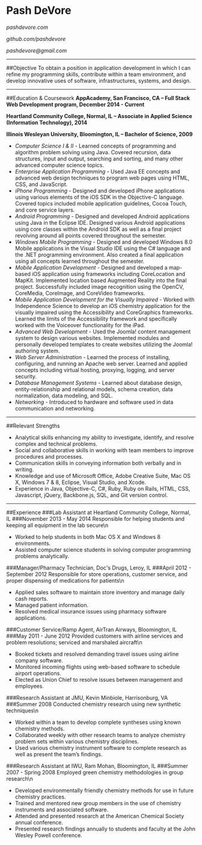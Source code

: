 Pash DeVore
===========
_pashdevore.com_

_github.com/pashdevore_

_pashdevore@gmail.com_

---

##Objective
To obtain a position in application development in which I can refine my programming skills, contribute within a team environment, and develop innovative uses of software, infrastructures, systems, and design.

---

##Education & Coursework
**AppAcademy, San Francisco, CA – Full Stack Web Development program,  December 2014 - Current**

**Heartland Community College, Normal, IL – Associate in Applied Science (Information Technology), 2014**

**Illinois Wesleyan University, Bloomington, IL – Bachelor of Science, 2009**

* _Computer Science I & II_ - Learned concepts of programming and algorithm problem solving using Java. Covered recursion, data structures, input and output, searching and sorting, and many other advanced computer science topics.
* _Enterprise Application Programming_ - Used Java EE concepts and advanced web design techniques to program web pages using HTML, CSS, and JavaScript.
* _iPhone Programming_ - Designed and developed iPhone applications using various elements of the iOS SDK in the Objective-C language. Covered topics included mobile application guidelines, Cocoa Touch, and core service layers.
* _Android Programming_ - Designed and developed Android applications using Java in the Eclipse IDE. Designed various Android applications using core classes within the Android SDK as well as a final project revolving around all points covered throughout the semester.
* _Windows Mobile Programming_ - Designed and developed Windows 8.0 Mobile applications in the Visual Studio IDE using the C# language and the .NET programming environment. Also created a final application using all concepts learned throughout the semester.
* _Mobile Application Development_ - Designed and developed a map-based iOS application using frameworks including CoreLocation and MapKit. Implemented location based Augmented Reality into the final project. Successfully included image recognition using the OpenCV, CoreMedia, CoreImage, and CoreVideo frameworks.
* _Mobile Application Development for the Visually Impaired_ - Worked with Independence Science to develop an iOS chemistry application for the visually impaired using the Accessibility and CoreGraphics frameworks. Learned the limits of the Accessibility framework and specifically worked with the Voiceover functionality for the iPad.
* _Advanced Web Development_ - Used the Joomla! content management system to design various websites. Implemented modules and personally developed templates to create websites utilizing the Joomla! authoring system.
* _Web Server Administration_ - Learned the process of installing, configuring, and running an Apache web server. Learned and applied concepts including virtual hosting, proxying, logging, and server security.
* _Database Management Systems_ - Learned about database design, entity-relationship and relational models, schema creation, data normalization, data modeling, and SQL.
* _Networking_ - Introduced to hardware and software used in data communication and networking.

---

##Relevant Strengths
* Analytical skills enhancing my ability to investigate, identify, and resolve complex and technical problems.
* Social and collaborative skills in working with team members to improve procedures and processes.
* Communication skills in conveying information both verbally and in writing.
* Knowledge and use of Microsoft Office, Adobe Creative Suite, Mac OS X, Windows 7 & 8, Eclipse, Visual Studio, and Xcode.
* Experience in Java, Objective-C, C#, Ruby, Ruby on Rails, HTML, CSS, Javascript, jQuery, Backbone.js, SQL, and Git version control.

---

##Experience
###Lab Assistant at Heartland Community College, Normal, IL
###November 2013 - May 2014
Responsible for helping students and keeping all equipment in the lab secure\n
* Worked to help students in both Mac OS X and Windows 8 environments.
* Assisted computer science students in solving computer programming problems analytically.

###Manager/Pharmacy Technician, Doc's Drugs, Leroy, IL
###April 2012 - September 2012
Responsible for store operations, customer service, and proper dispensing of medications for patients\n
* Applied sales software to maintain store inventory and manage daily cash reports.
* Managed patient information.
* Resolved medical insurance issues using pharmacy software applications.

###Customer Service/Ramp Agent, AirTran Airways, Bloomington, IL
###May 2011 - June 2012
Provided customers with airline services and problem resolutions; serviced and marshaled aircraft\n
* Booked tickets and resolved demanding travel issues using airline company software.
* Monitored incoming flights using web-based software to schedule airport operations.
* Elected as Union Chief to resolve issues between management and employees.

###Research Assistant at JMU, Kevin Minbiole, Harrisonburg, VA
###Summer 2008
Conducted chemistry research using new synthetic techniques\n
* Worked within a team to develop complete syntheses using known chemistry methods.
* Collaborated weekly with other research teams to analyze chemistry problem sets within various chemistry disciplines.
* Used various chemistry instrument software to complete research as well as present the team’s findings.

###Research Assistant at IWU, Ram Mohan, Bloomington, IL
###Summer 2007 - Spring 2008
Employed green chemistry methodologies in group research\n
* Developed environmentally friendly chemistry methods for use in future chemistry practices.
* Trained and mentored new group members in the use of chemistry instruments and associated software.
* Attended and presented research at the American Chemical Society annual conference.
* Presented research findings annually to students and faculty at the John Wesley Powell conference.
